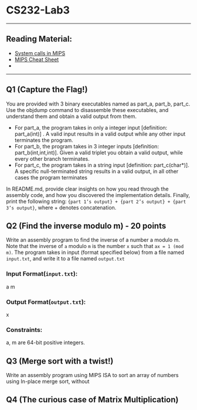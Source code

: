 # CS232-Lab3

-----------------------------------------------------------------------------------

## Reading Material:
* [System calls in MIPS](https://courses.missouristate.edu/kenvollmar/mars/help/syscallhelp.html)
* [MIPS Cheat Sheet](https://inst.eecs.berkeley.edu/~cs61c/resources/MIPS_Green_Sheet.pdf)
* 

-----------------------------------------------------------------------------------

## Q1 (Capture the Flag!)
You are provided with 3 binary executables named as part_a, part_b, part_c. Use the objdump command to disassemble these executables, and understand them and obtain a valid output from them. 
* For part_a, the program takes in only a integer input \[definition: part_a(int)\] . A valid input results in a valid output while any other input terminates the program.
* For part_b, the program takes in 3 integer inputs \[definition: part_b(int,int,int)\]. Given a valid triplet you obtain a valid output, while every other branch terminates.
* For part_c, the program takes in a string input \[definition: part_c(char*)\]. A specific null-terminated string results in a valid output, in all other cases the program terminates

In README.md, provide clear insights on how you read through the assembly code, and how you discovered the implementation details. Finally, print the following string:
`{part 1’s output} + {part 2’s output} + {part 3’s output}`, where + denotes concatenation.

## Q2 (Find the inverse modulo m) - 20 points
Write an assembly program to find the inverse of a number a modulo m. Note that the inverse of `a` modulo `m` is the number `x` such that `ax = 1 (mod m)`. The program takes in input (format specified below) from a file named `input.txt`, and write it to a file named `output.txt`

### Input Format(`input.txt`):
a m

### Output Format(`output.txt`):
x 

### Constraints:
a, m are 64-bit positive integers.


## Q3 (Merge sort with a twist!)
Write an assembly program using MIPS ISA to sort an array of numbers using In-place merge sort, without  

## Q4 (The curious case of Matrix Multiplication)
